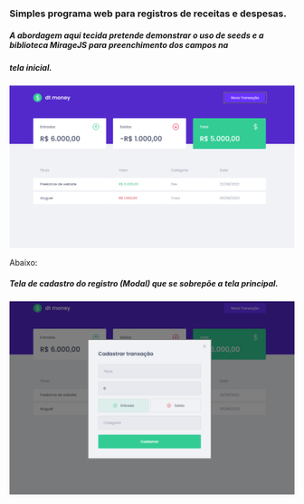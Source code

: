 ### Simples programa web para registros de receitas e despesas.
##### A abordagem aqui tecida pretende demonstrar o uso de seeds e a biblioteca MirageJS para preenchimento dos campos na
##### tela inicial.

![sumario](https://github.com/JsnEvt/JS_Finances/blob/main/img/sumario.png)

Abaixo:
##### Tela de cadastro do registro (Modal) que se sobrepõe a tela principal.

![cadastro](https://github.com/JsnEvt/JS_Finances/blob/main/img/cadastro.png)
